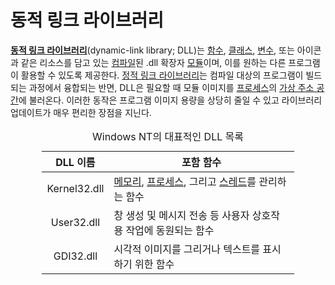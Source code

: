 # 동적 링크 라이브러리
**[동적 링크 라이브러리](https://en.wikipedia.org/wiki/Dynamic-link_library)**(dynamic-link library; DLL)는 [함수](C.md#함수), [클래스](Cpp.md#클래스), [변수](C.md#변수), 또는 아이콘과 같은 리소스를 담고 있는 [컴파일](Programming.md#컴파일러)된 .dll 확장자 [모듈](https://en.wikipedia.org/wiki/Modular_programming)이며, 이를 원하는 다른 프로그램이 활용할 수 있도록 제공한다. [정적 링크 라이브러리](https://en.wikipedia.org/wiki/Static_library)는 컴파일 대상의 프로그램이 빌드되는 과정에서 융합되는 반면, DLL은 필요할 때 모듈 이미지를 [프로세스](Process.md)의 [가상 주소 공간](Process.md#가상-주소-공간)에 불러온다. 이러한 동작은 프로그램 이미지 용량을 상당히 줄일 수 있고 라이브러리 업데이트가 매우 편리한 장점을 지닌다.

<table style="width: 80%; margin-left: auto; margin-right: auto;"><caption style="caption-side: top;">Windows NT의 대표적인 DLL 목록</caption><colgroup><col style="width: 20%;"/><col style="80%;"/></colgroup><thead><tr><th style="text-align: center;">DLL 이름</th><th style="text-align: center;">포함 함수</th></tr></thead><tbody><tr><td style="text-align: center;">Kernel32.dll</td><td><a href="Memory.md">메모리</a>, <a href="Process.md">프로세스</a>, 그리고 <a href="Thread.md">스레드</a>를 관리하는 함수</td></tr><tr><td style="text-align: center;">User32.dll</td><td>창 생성 및 메시지 전송 등 사용자 상호작용 작업에 동원되는 함수</td></tr><tr><td style="text-align: center;">GDI32.dll</td><td>시각적 이미지를 그리거나 텍스트를 표시하기 위한 함수</td></tr></tbody></table>
